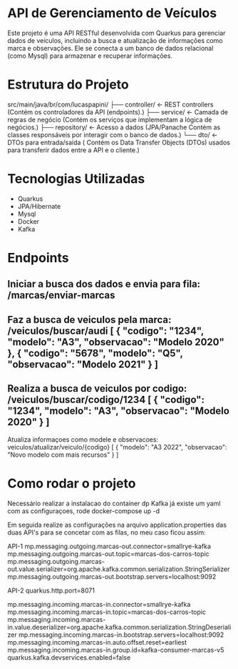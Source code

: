 # API de Gerenciamento de Veículos


Este projeto é uma API RESTful desenvolvida com Quarkus para gerenciar dados de veículos, incluindo a busca e atualização de informações como marca e observações. Ele se conecta a um banco de dados relacional (como Mysql) para armazenar e recuperar informações.

# Estrutura do Projeto

src/main/java/br/com/lucaspapini/
├── controller/      <- REST controllers (Contém os controladores da API (endpoints).)
├── service/         <- Camada de regras de negócio (Contém os serviços que implementam a lógica de negócios.)
├── repository/      <- Acesso a dados (JPA/Panache Contém as classes responsáveis por interagir com o banco de dados.)
└── dto/             <- DTOs para entrada/saída ( Contém os Data Transfer Objects (DTOs) usados para transferir dados entre a API e o cliente.)


# Tecnologias Utilizadas
 - Quarkus
 - JPA/Hibernate
 - Mysql
 - Docker
 - Kafka 

# Endpoints

 Iniciar a busca dos dados e envia para  fila: /marcas/enviar-marcas
 ---
 Faz a busca de veiculos pela marca: /veiculos/buscar/audi
 [
  {
    "codigo": "1234",
    "modelo": "A3",
    "observacao": "Modelo 2020"
  },
  {
    "codigo": "5678",
    "modelo": "Q5",
    "observacao": "Modelo 2021"
  }
]
---
Realiza a busca de veiculos por codigo: /veiculos/buscar/codigo/1234
[
    {
        "codigo": "1234",
        "modelo": "A3",
        "observacao": "Modelo 2020"
    }
]
---
Atualiza informaçoes como modele e observacoes: veiculos/atualizar/veiculo/{codigo}
[
    {
        "modelo": "A3 2022",
        "observacao": "Novo modelo com mais recursos"
    }
]

# Como rodar o projeto

Necessário realizar a instalacao do container dp Kafka já existe um yaml com as configuraçoes, rode docker-compose up -d

Em seguida realize as configurações na arquivo application.properties das duas API's para se concetar com as filas, no meu caso ficou assim:

API-1
mp.messaging.outgoing.marcas-out.connector=smallrye-kafka
mp.messaging.outgoing.marcas-out.topic=marcas-dos-carros-topic
mp.messaging.outgoing.marcas-out.value.serializer=org.apache.kafka.common.serialization.StringSerializer
mp.messaging.outgoing.marcas-out.bootstrap.servers=localhost:9092

API-2
quarkus.http.port=8071

mp.messaging.incoming.marcas-in.connector=smallrye-kafka
mp.messaging.incoming.marcas-in.topic=marcas-dos-carros-topic
mp.messaging.incoming.marcas-in.value.deserializer=org.apache.kafka.common.serialization.StringDeserializer
mp.messaging.incoming.marcas-in.bootstrap.servers=localhost:9092
mp.messaging.incoming.marcas-in.auto.offset.reset=earliest
mp.messaging.incoming.marcas-in.group.id=kafka-consumer-marcas-v5
quarkus.kafka.devservices.enabled=false